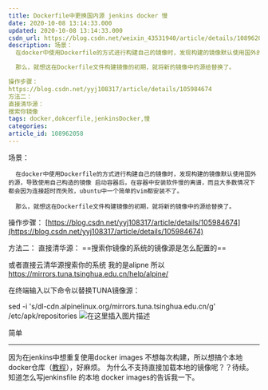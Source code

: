 ```yaml
---
title: Dockerfile中更换国内源 jenkins docker 慢
date: 2020-10-08 13:14:33.000
updated: 2020-10-08 13:14:33.000
csdn_url: https://blog.csdn.net/weixin_43531940/article/details/108962058
description: 场景：
  在docker中使用Dockerfile的方式进行构建自己的镜像时，发现构建的镜像默认使用国外的源，导致使用自己构造的镜像 启动容器后，在容器中安装软件慢的离谱，而且大多数情况下都会因为连接超时而失败，ubuntu中一个简单的vim都安装不了。

  那么，就想这在Dockerfile文件构建镜像的初期，就将新的镜像中的源给替换了。

操作步骤：
https://blog.csdn.net/yyj108317/article/details/105984674
方法二：
直接清华源：
搜索你镜像
tags: docker,dokcerfile,jenkinsDocker,慢
categories: 
article_id: 108962058
---
```

﻿场景：

      在docker中使用Dockerfile的方式进行构建自己的镜像时，发现构建的镜像默认使用国外的源，导致使用自己构造的镜像 启动容器后，在容器中安装软件慢的离谱，而且大多数情况下都会因为连接超时而失败，ubuntu中一个简单的vim都安装不了。

      那么，就想这在Dockerfile文件构建镜像的初期，就将新的镜像中的源给替换了。

操作步骤：
[https://blog.csdn.net/yyj108317/article/details/105984674](https://blog.csdn.net/yyj108317/article/details/105984674)

方法二：
直接清华源：
==搜索你镜像的系统的镜像源是怎么配置的==

或者直接云清华源搜索你的系统
我的是alipne
所以 https://mirrors.tuna.tsinghua.edu.cn/help/alpine/

在终端输入以下命令以替换TUNA镜像源：

sed -i 's/dl-cdn.alpinelinux.org/mirrors.tuna.tsinghua.edu.cn/g' /etc/apk/repositories
![在这里插入图片描述](http://img.yayi.site/csdn/20201008131013889.png-watermaskStyle)

简单

---
因为在jenkins中想重复使用docker images 不想每次构建，所以想搞个本地docker仓库（[教程](https://yeasy.gitbook.io/docker_practice/repository/registry)），好麻烦。
为什么不支持直接加载本地的镜像呢？？待续。知道怎么写jenkinsfile 的本地 docker images的告诉我一下。


